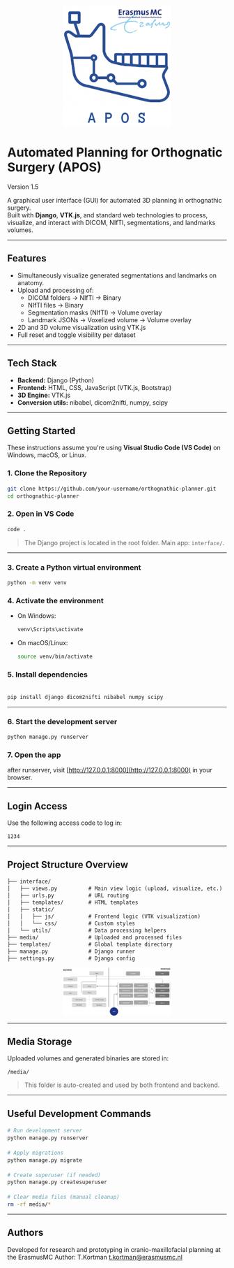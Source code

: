 <p align="center">
  <img src="logologin.png" alt="Logo" width="250"/>
</p>

# Automated Planning for Orthognatic Surgery (APOS) 

Version 1.5

A graphical user interface (GUI) for automated 3D planning in orthognathic surgery.  
Built with **Django**, **VTK.js**, and standard web technologies 
to process, visualize, and interact with DICOM, NIfTI, segmentations, and landmarks volumes.

---

## Features
- Simultaneously visualize generated segmentations and landmarks on anatomy.
- Upload and processing of:
  - DICOM folders → NIfTI → Binary
  - NIfTI files → Binary
  - Segmentation masks (NIfTI) → Volume overlay
  - Landmark JSONs → Voxelized volume -> Volume overlay
- 2D and 3D volume visualization using VTK.js
- Full reset and toggle visibility per dataset

---

## Tech Stack

- **Backend:** Django (Python)
- **Frontend:** HTML, CSS, JavaScript (VTK.js, Bootstrap)
- **3D Engine:** VTK.js
- **Conversion utils:** nibabel, dicom2nifti, numpy, scipy

---

## Getting Started

These instructions assume you're using **Visual Studio Code (VS Code)** on Windows, macOS, or Linux.

### 1. Clone the Repository

```bash
git clone https://github.com/your-username/orthognathic-planner.git
cd orthognathic-planner
```

### 2. Open in VS Code

```bash
code .
```

> The Django project is located in the root folder. Main app: `interface/`.

---

### 3. Create a Python virtual environment

```bash
python -m venv venv
```

### 4. Activate the environment

- On Windows:
  ```bash
  venv\Scripts\activate
  ```
- On macOS/Linux:
  ```bash
  source venv/bin/activate
  ```

### 5. Install dependencies

```bash

pip install django dicom2nifti nibabel numpy scipy
```

---

### 6. Start the development server

```bash
python manage.py runserver
```

### 7. Open the app

after runserver, visit [http://127.0.0.1:8000](http://127.0.0.1:8000) in your browser.

---

## Login Access

Use the following access code to log in:

```text
1234
```

---

## Project Structure Overview

```
├── interface/
│   ├── views.py          # Main view logic (upload, visualize, etc.)
│   ├── urls.py           # URL routing
│   ├── templates/        # HTML templates
│   ├── static/
│   │   ├── js/           # Frontend logic (VTK visualization)
│   │   └── css/          # Custom styles
│   └── utils/            # Data processing helpers
├── media/                # Uploaded and processed files
├── templates/            # Global template directory
├── manage.py             # Django runner
├── settings.py           # Django config

```
<p align="center">
  <img src="Overview.png" alt="Logo" width="250"/>
</p>


---

## Media Storage

Uploaded volumes and generated binaries are stored in:

```
/media/
```

> This folder is auto-created and used by both frontend and backend.

---

## Useful Development Commands

```bash
# Run development server
python manage.py runserver

# Apply migrations
python manage.py migrate

# Create superuser (if needed)
python manage.py createsuperuser

# Clear media files (manual cleanup)
rm -rf media/*
```

---

## Authors

Developed for research and prototyping in cranio-maxillofacial planning at the ErasmusMC
Author: T.Kortman
t.kortman@erasmusmc.nl
